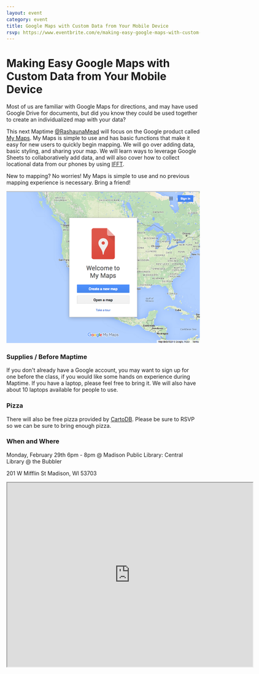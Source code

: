 ```yaml
---
layout: event
category: event
title: Google Maps with Custom Data from Your Mobile Device
rsvp: https://www.eventbrite.com/e/making-easy-google-maps-with-custom-data-tickets-21291202560?aff=es2
---
```


# Making Easy Google Maps with Custom Data from Your Mobile Device

Most of us are familiar with Google Maps for directions, and may have used Google Drive for documents, but did you know they could be used together to create an individualized map with your data?

This next Maptime [@RashaunaMead](https://twitter.com/rashaunamead) will focus on the Google product called [My Maps](https://www.google.com/maps/d/splash?hl=en_US&app=mp). My Maps is simple to use and has basic functions that make it easy for new users to quickly begin mapping. We will go over adding data, basic styling, and sharing your map. We will learn ways to leverage Google Sheets to collaboratively add data, and will also cover how to collect locational data from our phones by using [IFFT](https://ifttt.com/).

New to mapping? No worries! My Maps is simple to use and no previous mapping experience is necessary. Bring a friend!

<img src="./img/my_maps.png">


### Supplies / Before Maptime  

If you don't already have a Google account, you may want to sign up for one before the class, if you would like some hands on experience during Maptime. If you have a laptop, please feel free to bring it. We will also have about 10 laptops available for people to use.

### Pizza

There will also be free pizza provided by [CartoDB](https://cartodb.com/). Please be sure to RSVP so we can be sure to bring enough pizza.

### When and Where  

Monday, February  29th 6pm - 8pm @ Madison Public Library: Central Library @ the Bubbler

201 W Mifflin St Madison, WI 53703

<iframe src="https://www.google.com/maps/d/embed?mid=zG58qKgtMl1U.k2k7JGCKTZUE" width="640" height="480"></iframe>
